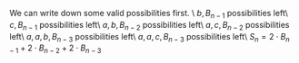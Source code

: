 We can write down some valid possibilities first. \\
$b, B_{n-1}$ possibilities left\\
$c, B_{n-1}$ possibilities left\\
$a,b, B_{n-2}$ possibilities left\\
$a,c, B_{n-2}$ possibilities left\\
$a,a,b, B_{n-3}$ possibilities left\\
$a,a,c, B_{n-3}$ possibilities left\\
$S_n = 2 \cdot B_{n-1} + 2 \cdot B_{n-2} + 2 \cdot B_{n-3}$
